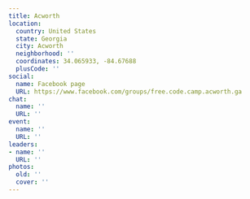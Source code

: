 ```yaml
---
title: Acworth
location:
  country: United States
  state: Georgia
  city: Acworth
  neighborhood: ''
  coordinates: 34.065933, -84.67688
  plusCode: ''
social:
  name: Facebook page
  URL: https://www.facebook.com/groups/free.code.camp.acworth.ga
chat:
  name: ''
  URL: ''
event:
  name: ''
  URL: ''
leaders:
- name: ''
  URL: ''
photos:
  old: ''
  cover: ''
---
```

